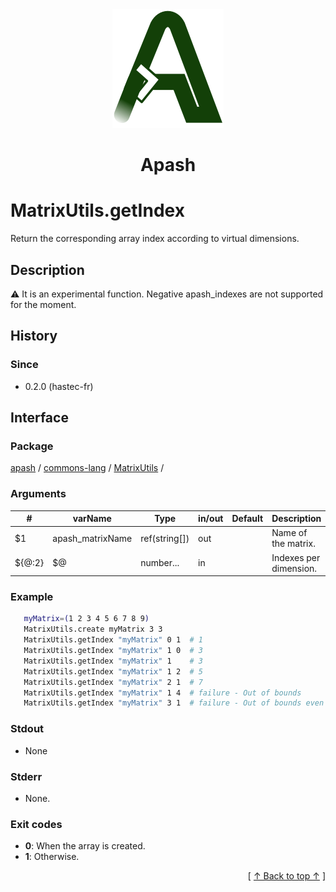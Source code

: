 
<div align='center' id='apash-top'>
  <a href='https://github.com/hastec-fr/apash'>
    <img alt='apash-logo' src='../../../../../../assets/apash-logo.svg'/>
  </a>

  # Apash
</div>


# MatrixUtils.getIndex
Return the corresponding array index according to virtual dimensions.
## Description
   ⚠️ It is an experimental function.
   Negative apash_indexes are not supported for the moment.

## History
### Since
  * 0.2.0 (hastec-fr)

## Interface
### Package
<!-- apash.packageBegin -->
[apash](../../../apash.md) / [commons-lang](../../commons-lang.md) / [MatrixUtils](../MatrixUtils.md) / 
<!-- apash.packageEnd -->

### Arguments
 | #      | varName          | Type          | in/out   | Default         | Description                          |
 |--------|------------------|---------------|----------|-----------------|--------------------------------------|
 | $1     | apash_matrixName | ref(string[]) | out      |                 | Name of the matrix.                  |
 | ${@:2} | $@               | number...     | in       |                 | Indexes per dimension.               |

### Example
 ```bash
    myMatrix=(1 2 3 4 5 6 7 8 9)
    MatrixUtils.create myMatrix 3 3
    MatrixUtils.getIndex "myMatrix" 0 1  # 1
    MatrixUtils.getIndex "myMatrix" 1 0  # 3
    MatrixUtils.getIndex "myMatrix" 1    # 3
    MatrixUtils.getIndex "myMatrix" 1 2  # 5
    MatrixUtils.getIndex "myMatrix" 2 1  # 7
    MatrixUtils.getIndex "myMatrix" 1 4  # failure - Out of bounds 
    MatrixUtils.getIndex "myMatrix" 3 1  # failure - Out of bounds even if the array has more elements.
 ```

### Stdout
  * None
### Stderr
  * None.

### Exit codes
  * **0**: When the array is created.
  * **1**: Otherwise.

  <div align='right'>[ <a href='#apash-top'>↑ Back to top ↑</a> ]</div>

